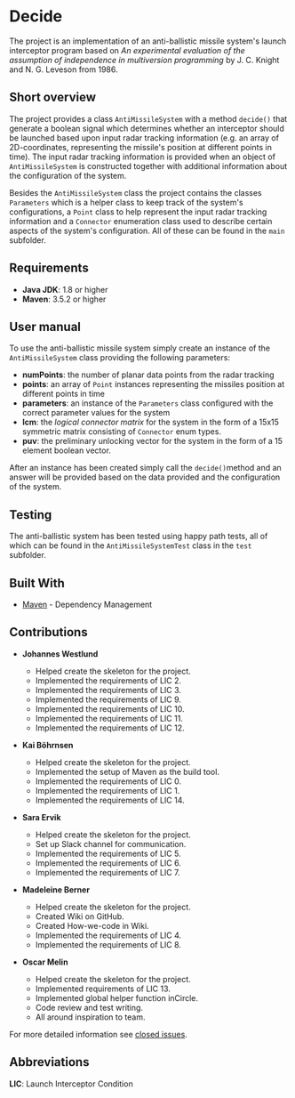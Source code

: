 # Decide

The project is an implementation of an anti-ballistic missile system's launch interceptor program based on _An experimental evaluation of the assumption of independence in multiversion programming_ by J. C. Knight and N. G. Leveson from 1986.

## Short overview  

The project provides a class ```AntiMissileSystem``` with a method ```decide()``` that generate a boolean signal which determines whether an interceptor should be launched based upon input radar tracking information (e.g. an array of 2D-coordinates, representing the missile's position at different points in time). The input radar tracking information is provided when an object of ```AntiMissileSystem``` is constructed together with additional information about the configuration of the system.

Besides the ```AntiMissileSystem``` class the project contains the classes ```Parameters``` which is a helper class to keep track of the system's configurations, a ```Point``` class to help represent the input radar tracking information and a ```Connector``` enumeration class used to describe certain aspects of the system's configuration. All of these can be found in the ```main``` subfolder.

## Requirements
- **Java JDK**: 1.8 or higher
- **Maven**: 3.5.2 or higher

## User manual

To use the anti-ballistic missile system simply create an instance of the ```AntiMissileSystem``` class providing the following parameters:

- **numPoints**: the number of planar data points from the radar tracking
- **points**: an array of ```Point``` instances representing the missiles position at different points in time
- **parameters**: an instance of the ```Parameters``` class configured with the correct parameter values for the system
- **lcm**: the _logical connector matrix_ for the system in the form of a 15x15 symmetric matrix consisting of ```Connector``` enum types.
- **puv**: the preliminary unlocking vector for the system in the form of a 15 element boolean vector.

After an instance has been created simply call the ```decide()```method and an answer will be provided based on the data provided and the configuration of the system.

## Testing

The anti-ballistic system has been tested using happy path tests, all of which can be found in the ```AntiMissileSystemTest``` class in the ```test``` subfolder.

## Built With
- [Maven](https://maven.apache.org/) - Dependency Management

## Contributions

- **Johannes Westlund**
  - Helped create the skeleton for the project.
  - Implemented the requirements of LIC 2.
  - Implemented the requirements of LIC 3.
  - Implemented the requirements of LIC 9.
  - Implemented the requirements of LIC 10.
  - Implemented the requirements of LIC 11.
  - Implemented the requirements of LIC 12.

- **Kai Böhrnsen**
   - Helped create the skeleton for the project.
   - Implemented the setup of Maven as the build tool.
   - Implemented the requirements of LIC 0.
   - Implemented the requirements of LIC 1.
   - Implemented the requirements of LIC 14.

- **Sara Ervik**
   - Helped create the skeleton for the project.
   - Set up Slack channel for communication.
   - Implemented the requirements of LIC 5.
   - Implemented the requirements of LIC 6.
   - Implemented the requirements of LIC 7.
   
- **Madeleine Berner**
   - Helped create the skeleton for the project.
   - Created Wiki on GitHub.
   - Created How-we-code in Wiki.
   - Implemented the requirements of LIC 4.
   - Implemented the requirements of LIC 8.
  
- **Oscar Melin**
   - Helped create the skeleton for the project.
   - Implemented requirements of LIC 13.
   - Implemented global helper function inCircle.
   - Code review and test writing.
   - All around inspiration to team.
  
For more detailed information see [closed issues](https://github.com/OscarMelin/decide/issues?q=is%3Aissue+is%3Aclosed).

## Abbreviations

**LIC**: Launch Interceptor Condition
